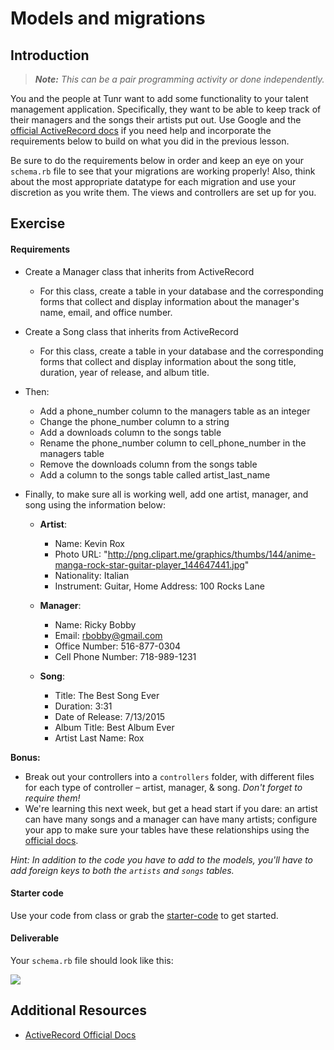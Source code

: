 # Models and migrations

## Introduction

> ***Note:*** _This can be a pair programming activity or done independently._

You and the people at Tunr want to add some functionality to your talent management application.  Specifically, they want to be able to keep track of their managers and the songs their artists put out. Use Google and the [official ActiveRecord docs](http://edgeguides.rubyonrails.org/active_record_migrations.html) if you need help and incorporate the requirements below to build on what you did in the previous lesson.  

Be sure to do the requirements below in order and keep an eye on your `schema.rb` file to see that your migrations are working properly!  Also, think about the most appropriate datatype for each migration and use your discretion as you write them.  The views and controllers are set up for you.

## Exercise

#### Requirements

- Create a Manager class that inherits from ActiveRecord

  - For this class, create a table in your database and the corresponding forms that collect and display information about the manager's name, email, and office number.

- Create a Song class that inherits from ActiveRecord

  - For this class, create a table in your database and the corresponding forms that collect and display information about the song title, duration, year of release, and album title.

- Then:

  - Add a phone_number column to the managers table as an integer
  - Change the phone_number column to a string
  - Add a downloads column to the songs table
  - Rename the phone_number column to cell_phone_number in the managers table
  - Remove the downloads column from the songs table
  - Add a column to the songs table called artist_last_name

- Finally, to make sure all is working well, add one artist, manager, and song using the information below:

  - **Artist**:  

    - Name: Kevin Rox
    - Photo URL: "http://png.clipart.me/graphics/thumbs/144/anime-manga-rock-star-guitar-player_144647441.jpg"
    - Nationality: Italian
    - Instrument: Guitar, Home Address: 100 Rocks Lane

  - **Manager**:  

    - Name: Ricky Bobby
    - Email: rbobby@gmail.com
    - Office Number: 516-877-0304  
    - Cell Phone Number: 718-989-1231

  - **Song**:  

    - Title: The Best Song Ever
    - Duration: 3:31
    - Date of Release: 7/13/2015
    - Album Title: Best Album Ever
    - Artist Last Name: Rox

**Bonus:**

- Break out your controllers into a `controllers` folder, with different files for each type of controller – artist, manager, & song. _Don't forget to require them!_
- We're learning this next week, but get a head start if you dare: an artist can have many songs and a manager can have many artists; configure your app to make sure your tables have these relationships using the [official docs](http://guides.rubyonrails.org/association_basics.html).

 _Hint: In addition to the code you have to add to the models, you'll have to add foreign keys to both the `artists` and `songs` tables._



#### Starter code

Use your code from class or grab the [starter-code](starter-code) to get started.

#### Deliverable

Your `schema.rb` file should look like this:

![](http://s29.postimg.org/4sw62q90n/Screen_Shot_2015_07_13_at_12_00_36_PM.png)

## Additional Resources

- [ActiveRecord Official Docs](http://edgeguides.rubyonrails.org/active_record_migrations.html)
